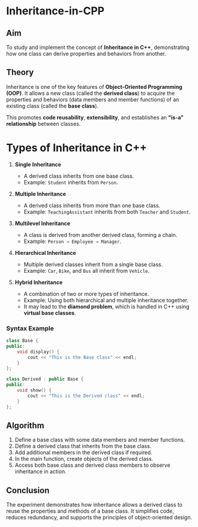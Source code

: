 # Inheritance-in-CPP

## Aim

To study and implement the concept of **Inheritance in C++**, demonstrating how one class can derive properties and behaviors from another.

## Theory

Inheritance is one of the key features of **Object-Oriented Programming (OOP)**. It allows a new class (called the **derived class**) to acquire the properties and behaviors (data members and member functions) of an existing class (called the **base class**).

This promotes **code reusability**, **extensibility**, and establishes an **"is-a" relationship** between classes.

# Types of Inheritance in C++

1. **Single Inheritance**

   * A derived class inherits from one base class.
   * Example: `Student` inherits from `Person`.

2. **Multiple Inheritance**

   * A derived class inherits from more than one base class.
   * Example: `TeachingAssistant` inherits from both `Teacher` and `Student`.

3. **Multilevel Inheritance**

   * A class is derived from another derived class, forming a chain.
   * Example: `Person → Employee → Manager`.

4. **Hierarchical Inheritance**

   * Multiple derived classes inherit from a single base class.
   * Example: `Car`, `Bike`, and `Bus` all inherit from `Vehicle`.

5. **Hybrid Inheritance**

   * A combination of two or more types of inheritance.
   * Example: Using both hierarchical and multiple inheritance together.
   * It may lead to the **diamond problem**, which is handled in C++ using **virtual base classes**.

### Syntax Example

```cpp
class Base {
public:
    void display() {
        cout << "This is the Base class" << endl;
    }
};

class Derived : public Base {
public:
    void show() {
        cout << "This is the Derived class" << endl;
    }
};
```

## Algorithm

1. Define a base class with some data members and member functions.
2. Define a derived class that inherits from the base class.
3. Add additional members in the derived class if required.
4. In the main function, create objects of the derived class.
5. Access both base class and derived class members to observe inheritance in action.

## Conclusion

The experiment demonstrates how inheritance allows a derived class to reuse the properties and methods of a base class. It simplifies code, reduces redundancy, and supports the principles of object-oriented design.
